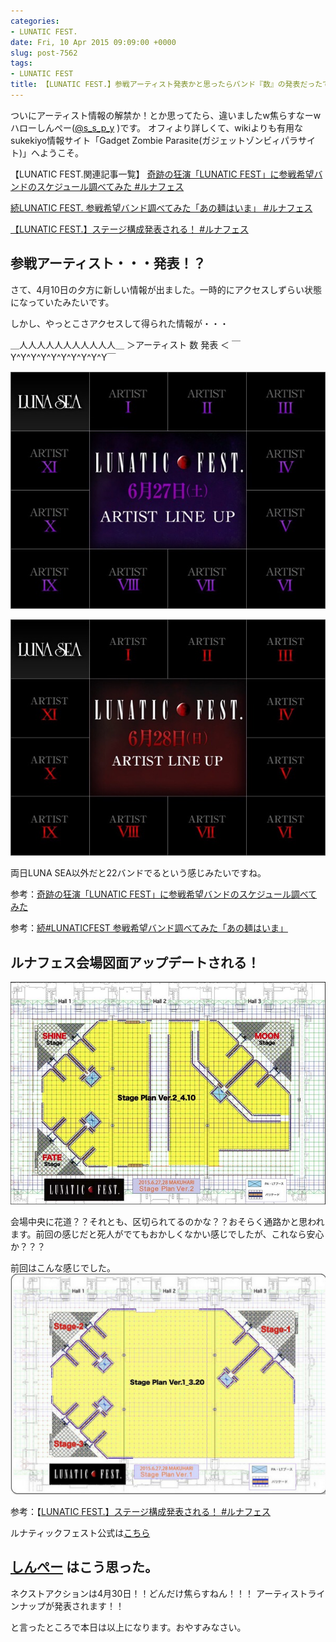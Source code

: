 ```yaml
---
categories:
- LUNATIC FEST.
date: Fri, 10 Apr 2015 09:09:00 +0000
slug: post-7562
tags:
- LUNATIC FEST
title: 【LUNATIC FEST.】参戦アーティスト発表かと思ったらバンド『数』の発表だったでござる#ルナフェス
---
```


ついにアーティスト情報の解禁か！とか思ってたら、違いましたw焦らすなーw<!--more-->ハローしんぺー(<a href="https://twitter.com/s_s_p_y" target="_blank">@s_s_p_y</a> )です。
オフィより詳しくて、wikiよりも有用なsukekiyo情報サイト「Gadget Zombie Parasite(ガジェットゾンビィパラサイト)」へようこそ。

【LUNATIC FEST.関連記事一覧】
<a href="https://www.warawareotoko.com/2015/03/16/post-7393/">奇跡の狂演「LUNATIC FEST」に参戦希望バンドのスケジュール調べてみた #ルナフェス</a>

<a href="https://www.warawareotoko.com/2015/03/18/post-7396/">続LUNATIC FEST. 参戦希望バンド調べてみた「あの麺はいま」 #ルナフェス</a>

<a href="https://www.warawareotoko.com/2015/03/22/post-7421/">【LUNATIC FEST.】ステージ構成発表される！ #ルナフェス</a>


<h2>参戦アーティスト・・・発表！？</h2>

さて、4月10日の夕方に新しい情報が出ました。一時的にアクセスしずらい状態になっていたみたいです。

しかし、やっとこさアクセスして得られた情報が・・・

＿人人人人人人人人人人人＿
＞アーティスト 数 発表 ＜
￣Y^Y^Y^Y^Y^Y^Y^Y^Y^Y￣

<a href="images/wpid-20150410060915.jpg">![](images/wpid-20150410060915.jpg)</a> 

<a href="images/wpid-20150410060919.jpg">![](images/wpid-20150410060919.jpg)</a>

両日LUNA SEA以外だと22バンドでるという感じみたいですね。

参考：<a href="https://www.warawareotoko.com/2015/03/16/post-7393/">奇跡の狂演「LUNATIC FEST」に参戦希望バンドのスケジュール調べてみた</a>

参考：<a href="https://www.warawareotoko.com/2015/03/18/post-7396/">続#LUNATICFEST 参戦希望バンド調べてみた「あの麺はいま」</a>


<h2>ルナフェス会場図面アップデートされる！</h2>

![](images/6c2adca4e1e5b11ebb66478caf47f11b.jpg)

会場中央に花道？？それとも、区切られてるのかな？？おそらく通路かと思われます。前回の感じだと死人がでてもおかしくなかい感じでしたが、これなら安心か？？？

前回はこんな感じでした。
![](images/dd8bc191659211afebbd2b7e97a47e0a.png)

参考：【<a href="https://www.warawareotoko.com/2015/03/22/post-7421/">LUNATIC FEST.】ステージ構成発表される！ #ルナフェス
</a>


ルナティックフェスト公式は<a href="http://lunaticfest.com/">こちら</a>

<h2><a href="https://twitter.com/s_s_p_y" target="_blank">しんぺー</a> はこう思った。</h2>

ネクストアクションは4月30日！！どんだけ焦らすねん！！！
アーティストラインナップが発表されます！！

と言ったところで本日は以上になります。おやすみなさい。